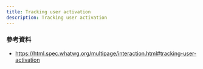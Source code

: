```yaml
---
title: Tracking user activation
description: Tracking user activation
---
```


<!-- 無法透過 for 迴圈開啟多個 window，why??? -->

### 參考資料

- https://html.spec.whatwg.org/multipage/interaction.html#tracking-user-activation
